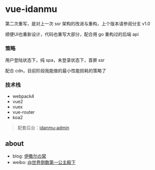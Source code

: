 # vue-idanmu

第二次重写，是对上一次 ssr 架构的改进与重构，上个版本请参阅分支 v1.0

顺便UI也重新设计，代码也重写大部分，配合用 go 重构过的后端 api

### 策略

用户登陆状态下，纯 spa，未登录状态下，首屏 ssr

配合 cdn，目前阶段我能做的最小性能损耗的策略了

### 技术栈
* webpack4
* vue2
* vuex
* vue-router
* koa2

>配套后台：[idanmu-admin](https://github.com/132yse/idanmu-admin)

## about

* blog: [伊撒尔の窝](http://www.yisaer.com)
* weibo: [@世界倒数第一公主殿下](http://weibo.com/oreshura)